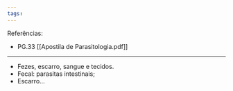 ```yaml
---
tags:
---
```

Referências: 
* PG.33 [[Apostila de Parasitologia.pdf]]

---
* Fezes, escarro, sangue e tecidos. 
* Fecal: parasitas intestinais; 
* Escarro...       


[^1]: 
[^2]: 